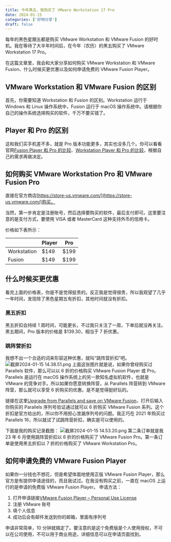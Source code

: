 ```yaml
---
title: 今年黑五，我购买了 VMware Workstation 17 Pro
date: 2024-01-15
categories: ['好物分享']
draft: false
---
```


每年的黑色星期五都是购买 VMware Workstation 和 VMware Fusion 的好时机。我在等待了大半年时间后，在今年（农历）的黑五购买了 VMware Workstation 17 Pro。

在这篇文章里，我会和大家分享如何购买 VMware Workstation 和 VMware Fusion、什么时候买更优惠以及如何申请免费的 VMware Fusion Player。

## VMware Workstation 和 VMware Fusion 的区别

首先，你需要知道 Workstation 和 Fusion 的区别。Workstation 运行于 Windows 和 Linux 操作系统中，Fusion 运行于 macOS 操作系统中。请根据你自己的操作系统选择购买的软件，千万不要买错了。

## Player 和 Pro 的区别

这和我们买手机差不多，就是 Pro 版本功能更多，其实也没多几个。你可以看看官网[Fusion Player 和 Pro 的比较](https://www.vmware.com/cn/products/fusion.html)、[Workstation Player 和 Pro 的比较](https://www.vmware.com/cn/products/workstation-pro.html)，根据自己的需求再做决定。

## 如何购买 VMware Workstation Pro 和 VMware Fusion Pro

直接在官方商店[https://store-us.vmware.com/](https://store-us.vmware.com/)购买。

当然，第一步肯定是注册账号，然后选择要购买的软件，最后支付即可。这里要注意的是支付方式，要使用 VISA 或者 MasterCard 这种支持外币的信用卡。

价格如下表所示：

|  | Player | Pro |
| --- | --- | --- |
| Workstation | $149 | $199 |
| Fusion | $149 | $199 |

## 什么时候买更优惠

看完上面的价格表，你是不是觉得挺贵的。反正我是觉得很贵，所以我观望了几乎一年时间，发现除了黑色星期五有折扣，其他时间就没有折扣。

### 黑五折扣

黑五折扣会持续 1 周时间，可能更长，不过我只关注了一周，下单后就没再关注。黑五期间，Pro 版本的价格是 $139.30，相当于 7 折优惠。

### 跳阵营折扣

我想不出一个合适的词来形容这种优惠，就叫“跳阵营折扣”吧。![截屏2024-01-15 14.38.51.png](/images/buy_vmware_workstation/1.jpg)
上面这张图片就是说，如果你曾经购买过 Parallels 软件，那么可以以 6 折的价格购买 VMware Fusion Player 或 Pro。Parallels 是运行在 macOS 操作系统上的另一款知名虚拟机软件，也就是 VMware 的竞争对手。所以如果你愿意转换阵营，从 Parallels 阵营转到 VMware 阵营，那么就可以享受 6 折购买的优惠。是不是觉得挺好玩的。

链接在这里[Upgrade from Parallels and save on VMware Fusion](https://store-us.vmware.com/upgrade-from-parallels-and-save-on-vmware-fusion?irclickid=3XS0bRWz-xyNU2ZXquQR6x2KUkA15P3wKSQPW00&utm_source=affiliate&utm_medium=TEXT_LINK_&utm_campaign=VMware%20Store&utm_term=engine%3Aimpact%7Cpublisherid%3A1220233%7Ccampaignid%3A11461&irpid=1220233&irgwc=1)，打开后输入你购买的 Parallels 序列号验证通过就可以 6 折购买 VMware Fusion 系列。这个折扣是官方给出的，所以你不用担心泄漏序列号的问题。我正巧在 2021 年购买过 Parallels 16，所以就试了试跳阵营折扣，确实是可以使用的。

下面是我的购买记录截图：
![截屏2024-01-15 14.53.20.png](/images/buy_vmware_workstation/2.jpg)
第二条订单就是我 23 年 6 月使用跳阵营折扣以 6 折的价格购买了 VMware Fusion Pro。第一条订单是使用黑五折扣以 7 折的价格购买了 VMware Workstation Pro。

## 如何申请免费的 VMware Fusion Player

如果你一分钱也不想花，但是希望体面地使用正版 VMware Fusion Player，那么官方是有提供申请途径的，而且我试过。在我没有购买之前，一直在 macOS 上运行的是申请的免费版 VMware Fusion Player。
申请方法：

1. 打开申请链接[VMware Fusion Player – Personal Use License](https://customerconnect.vmware.com/en/evalcenter?p=fusion-player-personal-13)
2. 注册 VMware 账号
3. 填个人信息
4. 成功后会有邮件发送到你的邮箱，里面有序列号

申请非常简单，10 分钟就搞定了。要注意的是这个免费版是个人使用授权，不可以在公司使用，不可以用于商业用途，详细信息可以在申请页面找到。
